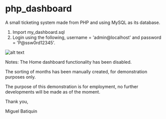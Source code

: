 # php_dashboard
A small ticketing system made from PHP and using MySQL as its database.

1. Import my_dashboard.sql
2. Login using the following, username = 'admin@localhost' and password = 'P@ssw0rd12345'.

![alt text](https://imgur.com/LaKgepo)

Notes:
The Home dashboard functionality has been disabled.

The sorting of months has been manually created, for demonstration purposes only.

The purpose of this demonstration is for employment, no further developments will be made as of the moment.

Thank you,

Miguel Batiquin
